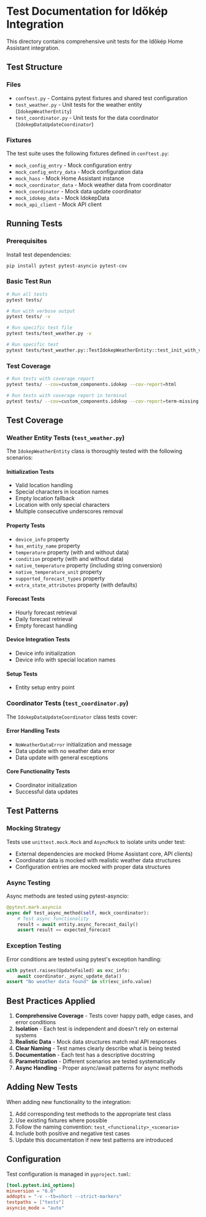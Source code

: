 # Test Documentation for Időkép Integration

This directory contains comprehensive unit tests for the Időkép Home Assistant integration.

## Test Structure

### Files

- `conftest.py` - Contains pytest fixtures and shared test configuration
- `test_weather.py` - Unit tests for the weather entity (`IdokepWeatherEntity`)
- `test_coordinator.py` - Unit tests for the data coordinator (`IdokepDataUpdateCoordinator`)

### Fixtures

The test suite uses the following fixtures defined in `conftest.py`:

- `mock_config_entry` - Mock configuration entry
- `mock_config_entry_data` - Mock configuration data
- `mock_hass` - Mock Home Assistant instance
- `mock_coordinator_data` - Mock weather data from coordinator
- `mock_coordinator` - Mock data update coordinator
- `mock_idokep_data` - Mock IdokepData
- `mock_api_client` - Mock API client

## Running Tests

### Prerequisites

Install test dependencies:
```bash
pip install pytest pytest-asyncio pytest-cov
```

### Basic Test Run

```bash
# Run all tests
pytest tests/

# Run with verbose output
pytest tests/ -v

# Run specific test file
pytest tests/test_weather.py -v

# Run specific test
pytest tests/test_weather.py::TestIdokepWeatherEntity::test_init_with_valid_location -v
```

### Test Coverage

```bash
# Run tests with coverage report
pytest tests/ --cov=custom_components.idokep --cov-report=html

# Run tests with coverage report in terminal
pytest tests/ --cov=custom_components.idokep --cov-report=term-missing
```

## Test Coverage

### Weather Entity Tests (`test_weather.py`)

The `IdokepWeatherEntity` class is thoroughly tested with the following scenarios:

#### Initialization Tests
- Valid location handling
- Special characters in location names
- Empty location fallback
- Location with only special characters
- Multiple consecutive underscores removal

#### Property Tests
- `device_info` property
- `has_entity_name` property
- `temperature` property (with and without data)
- `condition` property (with and without data)
- `native_temperature` property (including string conversion)
- `native_temperature_unit` property
- `supported_forecast_types` property
- `extra_state_attributes` property (with defaults)

#### Forecast Tests
- Hourly forecast retrieval
- Daily forecast retrieval
- Empty forecast handling

#### Device Integration Tests
- Device info initialization
- Device info with special location names

#### Setup Tests
- Entity setup entry point

### Coordinator Tests (`test_coordinator.py`)

The `IdokepDataUpdateCoordinator` class tests cover:

#### Error Handling Tests
- `NoWeatherDataError` initialization and message
- Data update with no weather data error
- Data update with general exceptions

#### Core Functionality Tests
- Coordinator initialization
- Successful data updates

## Test Patterns

### Mocking Strategy

Tests use `unittest.mock.Mock` and `AsyncMock` to isolate units under test:

- External dependencies are mocked (Home Assistant core, API clients)
- Coordinator data is mocked with realistic weather data structures
- Configuration entries are mocked with proper data structures

### Async Testing

Async methods are tested using pytest-asyncio:

```python
@pytest.mark.asyncio
async def test_async_method(self, mock_coordinator):
    # Test async functionality
    result = await entity.async_forecast_daily()
    assert result == expected_forecast
```

### Exception Testing

Error conditions are tested using pytest's exception handling:

```python
with pytest.raises(UpdateFailed) as exc_info:
    await coordinator._async_update_data()
assert "No weather data found" in str(exc_info.value)
```

## Best Practices Applied

1. **Comprehensive Coverage** - Tests cover happy path, edge cases, and error conditions
2. **Isolation** - Each test is independent and doesn't rely on external systems
3. **Realistic Data** - Mock data structures match real API responses
4. **Clear Naming** - Test names clearly describe what is being tested
5. **Documentation** - Each test has a descriptive docstring
6. **Parametrization** - Different scenarios are tested systematically
7. **Async Handling** - Proper async/await patterns for async methods

## Adding New Tests

When adding new functionality to the integration:

1. Add corresponding test methods to the appropriate test class
2. Use existing fixtures where possible
3. Follow the naming convention: `test_<functionality>_<scenario>`
4. Include both positive and negative test cases
5. Update this documentation if new test patterns are introduced

## Configuration

Test configuration is managed in `pyproject.toml`:

```toml
[tool.pytest.ini_options]
minversion = "6.0"
addopts = "-v --tb=short --strict-markers"
testpaths = ["tests"]
asyncio_mode = "auto"
```
